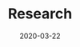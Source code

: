 ---
title: Research
url: "/research"
date: 2020-03-22
description: An overview of my research experience. I work with machine learning and statistical techniques to analyse big datasets.
headerTransparent: true
layout: custom
sections:


- template: hero
  options:
    paddingTop: false
    paddingBottom: false
    borderTop: false
    borderBottom: false
    theme: primary
    classes: "my-custom-class another-custom-class"
  alignHorizontal: left
  alignVertical: middle
  height: 700px
  headings:
    heading: Unlocking the full potential of huge astronomy datasets
    subHeading: 
    text: "I'm passionate about solving astronomy data analysis problems with elegant solutions. Below are some of the things I'm working on at the moment."
  background:
    backgroundImage: "/images/content/research/gaia.jpg"
    opacity: 1.0
    monotone: false
  image:
    image: ''
    shadow: false
    border: false
    
    
- template: info
  heading: Detecting star clusters with Gaia
  options:
    paddingTop: true
    paddingBottom: true
    borderTop: false
    borderBottom: false
    theme: base
    classes: ""
  align: left
  description: The Gaia satellite is revolutionising our understanding of the Milky Way, with around 1 billion reliable sources in the latest release (EDR3). Thousands of star clusters can be found within this data, but doing so requires developing efficient ways to autonomously and reliably search through it. I'm using clustering algorithms to work towards creating the largest ever catalogue of star clusters within our own galaxy.
  image: "/images/content/research/ocs_artist_impression.jpg"
  buttons:
  - button: 
    text: Related blog posts
    external: false
    url: "/categories/star-clusters"
  - button: 
    text: Latest paper
    external: false
    url: "/posts/230324-gaia-cluster-catalogue/"
    theme: base-text
  
  
- template: info
  heading: Validation and characterisation of star clusters
  options:
    theme: base-offset
  align: right
  description: It's important to not only catalogue star clusters but to do so as reliably as possible. To enhance our future catalogue, I'm working on statistical ways to validate star clusters based on their density, photometry, and dynamical properties. This uses a range of techniques, including a Bayesian convolutional neural network and a statistical model for whether or not a candidate cluster is gravitationally bound.
  image: "/images/content/research/cst_with_distance.jpg"
  buttons:
  - button: 
    text: Related blog posts
    external: false
    url: "/categories/star-clusters"
  - button: 
    text: Latest paper
    external: false
    url: "/posts/230324-gaia-cluster-catalogue/"
    theme: base-text
    

- template: info
  heading: Open source software
  options:
    paddingTop: true
    paddingBottom: true
    borderTop: false
    borderBottom: false
    theme: base
    classes: ""
  align: left
  description: Open source software has been key to my PhD, and I'd really love to give some things back to the community. All of the code from my PhD will be open sourced in the near future - watch this space!
  image: "/images/content/research/ocelot.png"
  buttons:
  - button: 
    url: https://github.com/emilyhunt
    text: Check out my GitHub
    external: true
  

- template: cta
  options:
    paddingTop: false
    paddingBottom: false
    theme: primary
  heading: Publications
  description: 
  buttons:
  - button: 
    url: https://ui.adsabs.harvard.edu/search/q=orcid%3A0000-0002-5555-8058&sort=date+desc
    text: View my publications on ADS
    external: true
    theme: primary-text
  - button: 
    url: /categories/paper-summaries/
    text: Blog posts about my papers
    external: false
    theme: primary-text
    
    
- template: grid
  options:
    theme: base
  heading: Other research
  text: Here's some other stuff I did before my PhD.
  contentType: research_other
  sortBy: weight
  align: left
  limit: 4
  columns: 6
  columnsMobile: 12
  card:
    partial: card
    shadow: false
    border: false
    padding: true
    showTitle: true
    showDescription: true
    showDate: false
    showThumbnail: true
    showThumbnailLink: true
---